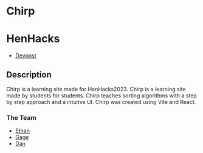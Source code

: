 # Chirp

# HenHacks

- [Devpost](https://devpost.com/software/chirp-v9j1kw)

## Description

Chirp is a learning site made for HenHacks2023.  Chirp is a learning site made by students for students.  Chirp teaches sorting algorithms with a step by step approach and a intuitve UI.  Chirp was created using Vite and React.  

### The Team

- [Ethan](https://github.com/eorev)
- [Gage](https://github.com/StandardGage)
- [Dan](https://github.com/ddeflores)
